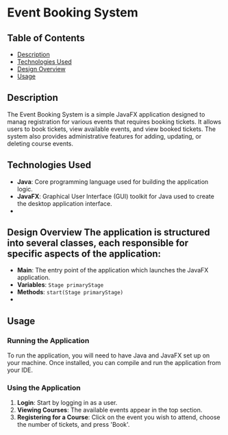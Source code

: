 # Event Booking System

## Table of Contents
 - [Description](#description)
 - [Technologies Used](#technologies-used)
 - [Design Overview](#design-overview)
 - [Usage](#usage) 


## Description 
The Event Booking System is a simple JavaFX application designed to manag registration for various events that requires booking tickets. It allows users to book tickets, view available events, and view booked tickets. The system also provides administrative features for adding, updating, or deleting course events. 

## Technologies Used 
 - **Java**: Core programming language used for building the application logic. 
 - **JavaFX**: Graphical User Interface (GUI) toolkit for Java used to create the desktop application interface. 
 - 
## Design Overview The application is structured into several classes, each responsible for specific aspects of the application: 

 - **Main**: The entry point of the application which launches the JavaFX application.
 - **Variables**: `Stage primaryStage`
 - **Methods**: `start(Stage primaryStage)` 
 - 
## Usage 

### Running the Application 
To run the application, you will need to have Java and JavaFX set up on your machine. Once installed, you can compile and run the application from your IDE. 

### Using the Application
 1. **Login**: Start by logging in as a user.
 2. **Viewing Courses**: The available events appear in the top section.
 3. **Registering for a Course**: Click on the event you wish to attend, choose the number of tickets, and press 'Book'.
